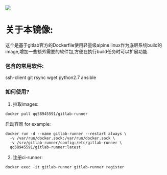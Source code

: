 [![](https://images.microbadger.com/badges/image/qq58945591/gitlab-runner.svg)](https://microbadger.com/images/qq58945591/gitlab-runner "Get your own image badge on microbadger.com")

# 关于本镜像:
这个是基于gitlab官方的Dockerfile使用轻量级alpine linux作为底层系统build的image,增加一些额外需要的软件包,方便在执行build任务时可以扩展功能.

### 包含的常用软件:

ssh-client
git
rsync
wget
python2.7
ansible

### 如何使用?

1. 拉取images:

```
docker pull qq58945591/gitlab-runner
```

启动容器 for example:
```
docker run -d --name gitlab-runner --restart always \
  -v /var/run/docker.sock:/var/run/docker.sock \
  -v /srv/gitlab-runner/config:/etc/gitlab-runner \
  qq58945591/gitlab-runner:latest
```

2. 注册ci-runner:
```
docker exec -it gitlab-runner gitlab-runner register
```



